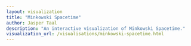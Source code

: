 ```yaml
---
layout: visualization
title: "Minkowski Spacetime"
author: Jasper Taal
description: "An interactive visualization of Minkowski Spacetime."
visualization_url: /visualisations/minkowski-spacetime.html
---
```

